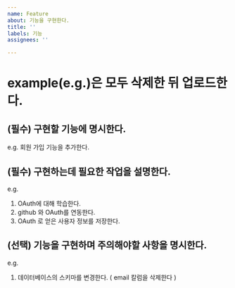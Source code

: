 ```yaml
---
name: Feature
about: 기능을 구현한다.
title: ''
labels: 기능
assignees: ''

---
```


# example(e.g.)은 모두 삭제한 뒤 업로드한다.

## (필수) 구현할 기능에 명시한다.
e.g. 회원 가입 기능을 추가한다.

## (필수) 구현하는데 필요한 작업을 설명한다.
e.g. 
1. OAuth에 대해 학습한다.
2. github 와 OAuth를 연동한다.
3. OAuth 로 얻은 사용자 정보를 저장한다.

## (선택) 기능을 구현하며 주의해야할 사항을 명시한다.
e.g.
1. 데이터베이스의 스키마를 변경한다. ( email 칼럼을 삭제한다 )